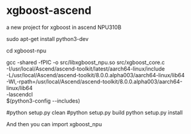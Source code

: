 # xgboost-ascend
a new project for xgboost in ascend NPU310B

sudo apt-get install python3-dev

cd xgboost-npu

gcc -shared -fPIC -o src/libxgboost_npu.so src/xgboost_core.c \
    -I/usr/local/Ascend/ascend-toolkit/latest/aarch64-linux/include \
    -L/usr/local/Ascend/ascend-toolkit/8.0.0.alpha003/aarch64-linux/lib64 \
    -Wl,-rpath=/usr/local/Ascend/ascend-toolkit/8.0.0.alpha003/aarch64-linux/lib64 \
    -lascendcl \
    $(python3-config --includes)

#python setup.py clean
#python setup.py build
python setup.py install

And then you can import xgboost_npu
